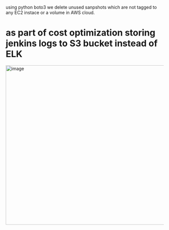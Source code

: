 using python boto3 we delete unused sanpshots which are not tagged to any EC2 instace or a volume in AWS cloud.

# as part of cost optimization storing jenkins logs to S3 bucket instead of ELK
<img width="1202" height="509" alt="image" src="https://github.com/user-attachments/assets/3788fccd-ddb8-42bb-af34-11fb8de9f0e8" />

